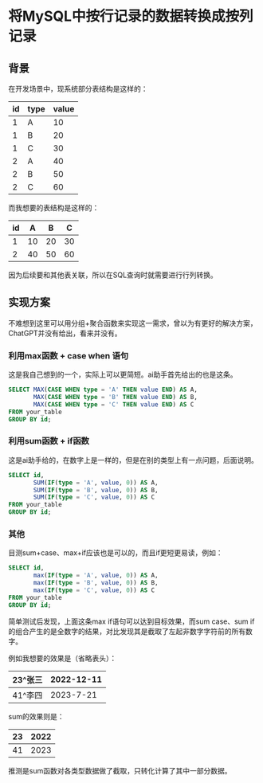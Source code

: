 # 将MySQL中按行记录的数据转换成按列记录

## 背景

在开发场景中，现系统部分表结构是这样的：

| id | type | value |
|----|------|-------|
| 1  | A    | 10    |
| 1  | B    | 20    |
| 1  | C    | 30    |
| 2  | A    | 40    |
| 2  | B    | 50    |
| 2  | C    | 60    |

而我想要的表结构是这样的：

| id | A  | B  | C  |
|----|----|----|----|
| 1  | 10 | 20 | 30 |
| 2  | 40 | 50 | 60 |

因为后续要和其他表关联，所以在SQL查询时就需要进行行列转换。

## 实现方案

不难想到这里可以用分组+聚合函数来实现这一需求，曾以为有更好的解决方案，ChatGPT并没有给出，看来并没有。

### 利用max函数 + case when 语句

这是我自己想到的一个，实际上可以更简短。ai助手首先给出的也是这条。

```sql
SELECT MAX(CASE WHEN type = 'A' THEN value END) AS A,
       MAX(CASE WHEN type = 'B' THEN value END) AS B,
       MAX(CASE WHEN type = 'C' THEN value END) AS C
FROM your_table
GROUP BY id;
```

### 利用sum函数 + if函数

这是ai助手给的，在数字上是一样的，但是在别的类型上有一点问题，后面说明。

```sql
SELECT id,
       SUM(IF(type = 'A', value, 0)) AS A,
       SUM(IF(type = 'B', value, 0)) AS B,
       SUM(IF(type = 'C', value, 0)) AS C
FROM your_table
GROUP BY id;
```

### 其他

目测sum+case、max+if应该也是可以的，而且if更短更易读，例如：

```sql
SELECT id,
       max(IF(type = 'A', value, 0)) AS A,
       max(IF(type = 'B', value, 0)) AS B,
       max(IF(type = 'C', value, 0)) AS C
FROM your_table
GROUP BY id;
```

简单测试后发现，上面这条max if语句可以达到目标效果，而sum case、sum if的组合产生的是全数字的结果，对比发现其是截取了左起非数字字符前的所有数字。

例如我想要的效果是（省略表头）：

| 23^张三 | 2022-12-11 |
|-------|------------|
| 41^李四 | 2023-7-21  |

sum的效果则是：

| 23 | 2022 |
|----|------|
| 41 | 2023 |

推测是sum函数对各类型数据做了截取，只转化计算了其中一部分数据。

